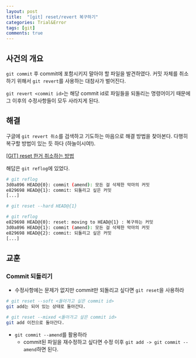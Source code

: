```yaml
---
layout: post
title:  "[git] reset/revert 복구하기"
categories: Trial&Error
tags: [git]
comments: true
---
```


## 사건의 개요

`git commit` 후 commit에 포함시키지 말아야 할 파일을 발견하였다. 커밋 자체를 취소하기 위해서 `git revert`를 사용하는 대참사가 벌어진다.  

`git revert <commit id>`는 해당 commit id로 파일들을 되돌리는 명령어이기 때문에 그 이후의 수정사항들이 모두 사라지게 된다. 

## 해결
구글에 `git revert 취소`를 검색하고 기도하는 마음으로 해결 방법을 찾아본다. 다행히 복구할 방법이 있는 듯 하다 (하늘이시여!).  

[[GIT] reset 한거 취소하는 방법](88240.tistory.com/284)  

해답은 `git reflog`에 있었다.  

~~~sh
# git reflog
3d0a896 HEAD@{0}: commit (amend): 모든 걸 삭제한 악마의 커밋
e829698 HEAD@{1}: commit: 되돌리고 싶은 커밋
[...]

# git reset --hard HEAD@{1}

# git reflog
e829698 HEAD@{0}: reset: moving to HEAD@{1} : 복구하는 커밋
3d0a896 HEAD@{1}: commit (amend): 모든 걸 삭제한 악마의 커밋
e829698 HEAD@{2}: commit: 되돌리고 싶은 커밋
[...]
~~~  


## 교훈
### Commit 되돌리기
- 수정사항에는 문제가 없지만 commit만 되돌리고 싶다면 `git reset`을 사용하라  
~~~sh
# git reset --soft <돌아가고 싶은 commit id>  
git add는 되어 있는 상태로 돌아간다.  

# git reset --mixed <돌아가고 싶은 commit id>  
git add 이전으로 돌아간다.  
~~~  

- `git commit --amend`를 활용하라  
  - commit된 파일을 재수정하고 싶다면 수정 이후 `git add -> git commit --amend`하면 된다.  
